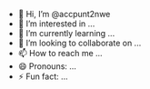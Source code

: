- 👋 Hi, I’m @accpunt2nwe
- 👀 I’m interested in ...
- 🌱 I’m currently learning ...
- 💞️ I’m looking to collaborate on ...
- 📫 How to reach me ...
- 😄 Pronouns: ...
- ⚡ Fun fact: ...

<!---
accpunt2nwe/accpunt2nwe is a ✨ special ✨ repository because its `README.md` (this file) appears on your GitHub profile.
You can click the Preview link to take a look at your changes.
--->
